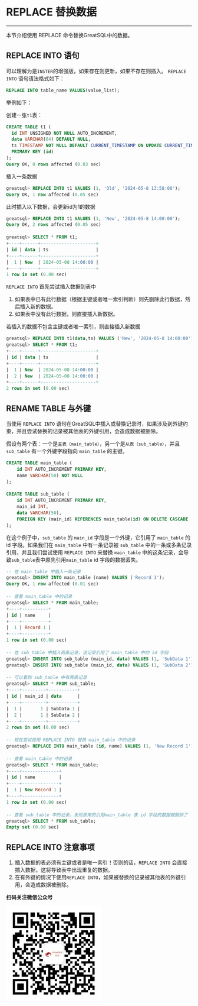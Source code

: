 # REPLACE 替换数据
---

本节介绍使用 REPLACE 命令替换GreatSQL中的数据。

## REPLACE INTO 语句
可以理解为是`INSTER`的增强版，如果存在则更新，如果不存在则插入。
`REPLACE INTO` 语句语法格式如下：
```sql
REPLACE INTO table_name VALUES(value_list);
```
举例如下：

创建一张`t1`表：
```sql
CREATE TABLE t1 (
  id INT UNSIGNED NOT NULL AUTO_INCREMENT,
  data VARCHAR(64) DEFAULT NULL,
  ts TIMESTAMP NOT NULL DEFAULT CURRENT_TIMESTAMP ON UPDATE CURRENT_TIMESTAMP,
  PRIMARY KEY (id)
);
Query OK, 0 rows affected (0.03 sec)
```
插入一条数据
```sql
greatsql> REPLACE INTO t1 VALUES (1, 'Old', '2024-05-8 13:58:00');
Query OK, 1 row affected (0.05 sec)
```
此时插入以下数据，会更新id为1的数据
```sql
greatsql> REPLACE INTO t1 VALUES (1, 'New', '2024-05-8 14:00:00');
Query OK, 2 rows affected (0.05 sec)

greatsql> SELECT * FROM t1;
+----+------+---------------------+
| id | data | ts                  |
+----+------+---------------------+
|  1 | New  | 2024-05-08 14:00:00 |
+----+------+---------------------+
1 row in set (0.00 sec)
```
`REPLACE INTO` 首先尝试插入数据到表中
1. 如果表中已有此行数据（根据主键或者唯一索引判断）则先删除此行数据，然后插入新的数据。 
2. 如果表中没有此行数据，则直接插入新数据。

若插入的数据不包含主键或者唯一索引，则直接插入新数据
```sql
greatsql> REPLACE INTO t1(data,ts) VALUES ('New', '2024-05-8 14:00:00');
greatsql> SELECT * FROM t1;
+----+------+---------------------+
| id | data | ts                  |
+----+------+---------------------+
|  1 | New  | 2024-05-08 14:00:00 |
|  2 | New  | 2024-05-08 14:00:00 |
+----+------+---------------------+
2 rows in set (0.00 sec)
```
## RENAME TABLE 与外键

当使用 `REPLACE INTO` 语句在GreatSQL中插入或替换记录时，如果涉及到外键约束，并且尝试替换的记录被其他表的外键引用，会造成数据被删除。

假设有两个表：一个是`主表（main_table）`，另一个是`从表（sub_table）`，并且 `sub_table` 有一个外键字段指向 `main_table` 的主键。
```sql
CREATE TABLE main_table (  
    id INT AUTO_INCREMENT PRIMARY KEY,  
    name VARCHAR(50) NOT NULL  
);  
  
CREATE TABLE sub_table (  
    id INT AUTO_INCREMENT PRIMARY KEY,  
    main_id INT,  
    data VARCHAR(50),  
    FOREIGN KEY (main_id) REFERENCES main_table(id) ON DELETE CASCADE  
);
```
在这个例子中，`sub_table` 的 `main_id` 字段是一个外键，它引用了 `main_table` 的 id 字段。如果我们在 `main_table` 中有一条记录被 `sub_table` 中的一条或多条记录引用，并且我们尝试使用 `REPLACE INTO` 来替换 `main_table` 中的这条记录，会导致`sub_table`表中原先引用`main_table` id 字段的数据丢失。

```sql
-- 在 main_table 中插入一条记录  
greatsql> INSERT INTO main_table (name) VALUES ('Record 1');
Query OK, 1 row affected (0.01 sec)

-- 查看 main_table 中的记录  
greatsql> SELECT * FROM main_table;
+----+----------+
| id | name     |
+----+----------+
|  1 | Record 1 |
+----+----------+
1 row in set (0.00 sec)

-- 在 sub_table 中插入两条记录，该记录引用了 main_table 中的 id 字段  
greatsql> INSERT INTO sub_table (main_id, data) VALUES (1, 'SubData 1');  
greatsql> INSERT INTO sub_table (main_id, data) VALUES (1, 'SubData 2');  

-- 可以看到 sub_table 中有两条记录
greatsql> SELECT * FROM sub_table;
+----+---------+-----------+
| id | main_id | data      |
+----+---------+-----------+
|  1 |       1 | SubData 1 |
|  2 |       1 | SubData 2 |
+----+---------+-----------+
2 rows in set (0.00 sec)
  
-- 现在尝试使用 REPLACE INTO 替换 main_table 中的记录  
greatsql> REPLACE INTO main_table (id, name) VALUES (1, 'New Record 1');

-- 查看 main_table 中的记录  
greatsql> SELECT * FROM main_table;
+----+--------------+
| id | name         |
+----+--------------+
|  1 | New Record 1 |
+----+--------------+
1 row in set (0.00 sec)

-- 查看 sub_table 中的记录，发现原来的引用main_table 表 id 字段的数据被删除了
greatsql> SELECT * FROM sub_table;
Empty set (0.00 sec)
```

## REPLACE INTO 注意事项
1. 插入数据的表必须有主键或者是唯一索引！否则的话，`REPLACE INTO` 会直接插入数据，这将导致表中出现重复的数据。
2. 在有外键的情况下使用`REPLACE INTO`，如果被替换的记录被其他表的外键引用，会造成数据被删除。


**扫码关注微信公众号**

![greatsql-wx](../greatsql-wx.jpg)
